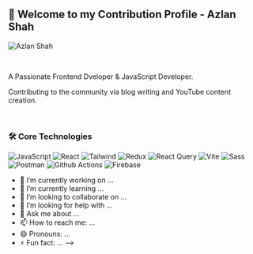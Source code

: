 ## 👋 Welcome to my Contribution Profile - Azlan Shah


![Azlan Shah](https://readme-typing-svg.demolab.com/?font=Consolas&weight=600&pause=1000&color=F58A02&center=true&vCenter=true&width=435&lines=A+JavaScript+Developer+A+Frontend+Developer+)


<p align="center"><br/>
 
 
 </a>
 <a href="mailto:codewithazlo@ggmail.com">
 </a>
</p>

A Passionate Frontend Dveloper & JavaScript Developer.

Contributing to the community via blog writing and YouTube content creation.
<br>
<!-- https://github.com/anuraghazra/github-readme-stats -->
<br>

### 🛠️ Core Technologies
<!-- https://github.com/simple-icons/simple-icons/blob/develop/slugs.md -->
![JavaScript](https://img.shields.io/badge/-JavaScript-black?style=flat-square&logo=javascript) 
![React](https://img.shields.io/badge/-React%20JS-black?style=flat-square&logo=react)
![Tailwind](https://img.shields.io/badge/-Tailwind%20CSS-black?style=flat-square&logo=tailwindcss)
![Redux](https://img.shields.io/badge/-React%20Redux-black?style=flat-square&logo=redux) 
![React Query](https://img.shields.io/badge/-React%20Query-black?style=flat-square&logo=reactquery) 
![Vite](https://img.shields.io/badge/-Vite-black?style=flat-square&logo=vite) 
![Sass](https://img.shields.io/badge/-Sass-black?style=flat-square&logo=sass)
![Postman](https://img.shields.io/badge/-Postman-black?style=flat-square&logo=postman)
![Github Actions](https://img.shields.io/badge/-GitHub%20Actions-black?style=flat-square&logo=githubactions)
![Firebase](https://img.shields.io/badge/-Firebase-black?style=flat-square&logo=firebase) 



- 🔭 I’m currently working on ...
- 🌱 I’m currently learning ...
- 👯 I’m looking to collaborate on ...
- 🤔 I’m looking for help with ...
- 💬 Ask me about ...
- 📫 How to reach me: ...
- 😄 Pronouns: ...
- ⚡ Fun fact: ...
-->
